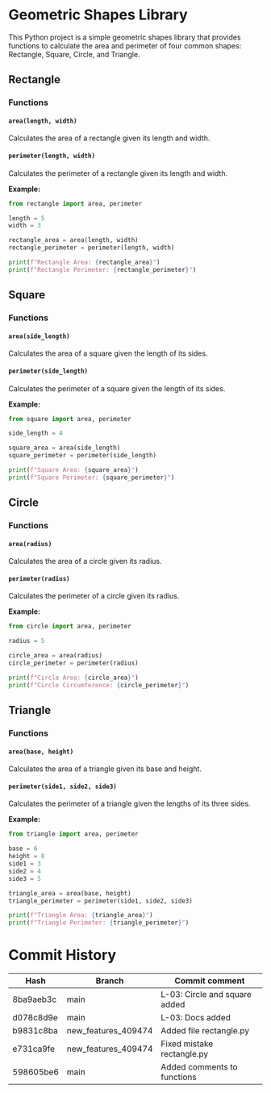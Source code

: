 # Geometric Shapes Library

This Python project is a simple geometric shapes library that provides functions to calculate the area and perimeter of four common shapes: Rectangle, Square, Circle, and Triangle.

## Rectangle

### Functions

#### `area(length, width)`
Calculates the area of a rectangle given its length and width.

#### `perimeter(length, width)`
Calculates the perimeter of a rectangle given its length and width.

**Example:**

```python
from rectangle import area, perimeter

length = 5
width = 3

rectangle_area = area(length, width)
rectangle_perimeter = perimeter(length, width)

print(f"Rectangle Area: {rectangle_area}")
print(f"Rectangle Perimeter: {rectangle_perimeter}")
```
## Square

### Functions

#### `area(side_length)`
Calculates the area of a square given the length of its sides.

#### `perimeter(side_length)`
Calculates the perimeter of a square given the length of its sides.

**Example:**

```python
from square import area, perimeter

side_length = 4

square_area = area(side_length)
square_perimeter = perimeter(side_length)

print(f"Square Area: {square_area}")
print(f"Square Perimeter: {square_perimeter}")
```
## Circle

### Functions

#### `area(radius)`
Calculates the area of a circle given its radius.

#### `perimeter(radius)`
Calculates the perimeter of a circle given its radius.

**Example:**

```python
from circle import area, perimeter

radius = 5

circle_area = area(radius)
circle_perimeter = perimeter(radius)

print(f"Circle Area: {circle_area}")
print(f"Circle Circumference: {circle_perimeter}")
```
## Triangle

### Functions

#### `area(base, height)`
Calculates the area of a triangle given its base and height.

#### `perimeter(side1, side2, side3)`
Calculates the perimeter of a triangle given the lengths of its three sides.

**Example:**

```python
from triangle import area, perimeter

base = 6
height = 8
side1 = 3
side2 = 4
side3 = 5

triangle_area = area(base, height)
triangle_perimeter = perimeter(side1, side2, side3)

print(f"Triangle Area: {triangle_area}")
print(f"Triangle Perimeter: {triangle_perimeter}")
```
# Commit History

| Hash      | Branch              | Commit comment                |
|-----------|---------------------|-------------------------------|
| 8ba9aeb3c | main                | L-03: Circle and square added |
| d078c8d9e | main                | L-03: Docs added              |
| b9831c8ba | new_features_409474 | Added file rectangle.py       |
| e731ca9fe | new_features_409474 | Fixed mistake rectangle.py    |
| 598605be6 | main                | Added comments to functions   |